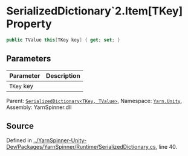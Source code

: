 # SerializedDictionary`2.Item[TKey] Property


```csharp
public TValue this[TKey key] { get; set; }
```

## Parameters
|Parameter|Description|
|:---|:---|
|`TKey` key||


<div class="class-metadata">

Parent: [`SerializedDictionary<TKey, TValue>`](/api/csharp/yarn.unity/serializeddictionary-2.md), Namespace: [`Yarn.Unity`](/api/csharp/yarn.unity/README.md), Assembly: YarnSpinner.dll
</div>

## Source
Defined in [../YarnSpinner-Unity-Dev/Packages/YarnSpinner/Runtime/SerializedDictionary.cs](https://github.com/YarnSpinnerTool/YarnSpinner-Unity//blob/develop/Runtime/SerializedDictionary.cs#L40), line 40.
